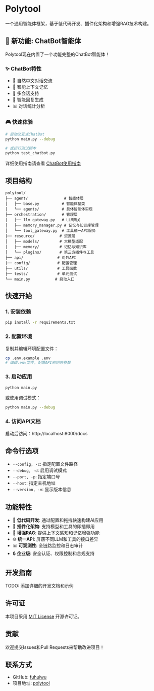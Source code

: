 # Polytool

一个通用智能体框架，基于低代码开发、插件化架构和增强RAG技术构建。

## 🚀 新功能: ChatBot智能体

Polytool现在内置了一个功能完整的ChatBot智能体！

### ✨ ChatBot特性
- 💬 自然中文对话交流
- 🧠 智能上下文记忆
- 👥 多会话支持  
- 🎯 智能回复生成
- 📊 对话统计分析

### 🎮 快速体验
```bash
# 启动交互式ChatBot
python main.py --debug

# 或运行测试脚本
python test_chatbot.py
```

详细使用指南请查看 [ChatBot使用指南](CHATBOT_GUIDE.md)

## 项目结构

```
polytool/
├── agent/                # 智能体层
│   ├── base.py          # 智能体基类
│   └── agents/          # 具体智能体实现
├── orchestration/       # 管理层
│   ├── llm_gateway.py   # LLM网关
│   ├── memory_manager.py # 记忆与知识库管理
│   └── tool_gateway.py  # 工具统一API服务
├── resource/           # 资源层
│   ├── models/         # 大模型适配
│   ├── memory/         # 记忆与知识库
│   └── plugins/        # 第三方插件与工具
├── api/               # 对外API
├── config/            # 配置管理
├── utils/             # 工具函数
├── tests/             # 单元测试
└── main.py           # 启动入口
```

## 快速开始

### 1. 安装依赖

```bash
pip install -r requirements.txt
```

### 2. 配置环境

复制并编辑环境配置文件：

```bash
cp .env.example .env
# 编辑.env文件，配置API密钥等参数
```

### 3. 启动应用

```bash
python main.py
```

或使用调试模式：

```bash
python main.py --debug
```

### 4. 访问API文档

启动后访问：http://localhost:8000/docs

## 命令行选项

- `--config, -c`: 指定配置文件路径
- `--debug, -d`: 启用调试模式  
- `--port, -p`: 指定端口号
- `--host`: 指定主机地址
- `--version, -v`: 显示版本信息

## 功能特性

- 🚀 **低代码开发**: 通过配置和拖拽快速构建AI应用
- 🔌 **插件化架构**: 支持模型和工具的即插即用
- 🧠 **增强RAG**: 提供上下文感知和记忆增强功能
- 🌐 **统一API**: 屏蔽不同LLM和工具的接口差异
- 📊 **可观测性**: 全链路监控和日志审计
- 🔒 **企业级**: 安全认证、权限控制和合规支持

## 开发指南

TODO: 添加详细的开发文档和示例

## 许可证

本项目采用 [MIT License](LICENSE) 开源许可证。

## 贡献

欢迎提交Issues和Pull Requests来帮助改进项目！

## 联系方式

- GitHub: [fuhuiwu](https://github.com/fuhuiwu)
- 项目地址: [polytool](https://github.com/fuhuiwu/polytool)